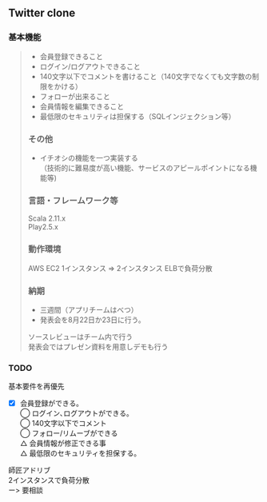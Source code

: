 ## Twitter clone ##
### 基本機能
> - 会員登録できること
> - ログイン/ログアウトできること
> - 140文字以下でコメントを書けること（140文字でなくても文字数の制限をかける）
> - フォローが出来ること
> - 会員情報を編集できること
> - 最低限のセキュリティは担保する（SQLインジェクション等）
> 
> ### その他
> - イチオシの機能を一つ実装する  
> （技術的に難易度が高い機能、サービスのアピールポイントになる機能等)  
> 
> ### 言語・フレームワーク等
> Scala 2.11.x  
> Play2.5.x  
> 
> ### 動作環境
> AWS EC2 1インスタンス => 2インスタンス ELBで負荷分散
> 
> ### 納期
> - 三週間（アプリチームはべつ）
> - 発表会を8月22日か23日に行う。
> 
> ソースレビューはチーム内で行う  
> 発表会ではプレゼン資料を用意しデモも行う

### TODO ###
基本要件を再優先  
- [x] 会員登録ができる｡  
◯ ログイン､ログアウトができる｡  
◯ 140文字以下でコメント  
◯ フォロー/リムーブができる  
△ 会員情報が修正できる事  
△ 最低限のセキュリティを担保する｡  

師匠アドリブ  
2インスタンスで負荷分散  
ー> 要相談



